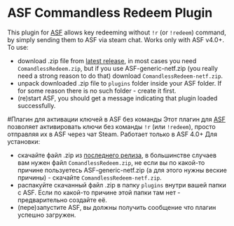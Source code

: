 # ASF Commandless Redeem Plugin
This plugin for [ASF](https://github.com/JustArchiNET/ArchiSteamFarm/) allows key redeeming without `!r` (or `!redeem`) command, by simply sending them to ASF via steam chat. Works only with ASF v4.0+.
To use:
- download .zip file from [latest release](https://github.com/Ryzhehvost/Commandless-Redeem/releases/latest), in most cases you need `ComandlessRedeem.zip`, but if you use ASF-generic-netf.zip (you really need a strong reason to do that) download `ComandlessRedeem-netf.zip`.
- unpack downloaded .zip file to `plugins` folder inside your ASF folder. If for some reason there is no such folder - create it first.
- (re)start ASF, you should get a message indicating that plugin loaded successfully. 


#Плагин для активации ключей в ASF без команды
Этот плагин для [ASF](https://github.com/JustArchiNET/ArchiSteamFarm/) позволяет активировать ключи без команды `!r` (или `!redeem`), просто отправляя их в ASF через чат Steam. Работает только в ASF 4.0+
Для установки:
- скачайте файл .zip из [последнего релиза](https://github.com/Ryzhehvost/Commandless-Redeem/releases/latest), в большинстве случаев вам нужен файл `ComandlessRedeem.zip`, не если вы по какой-то причине пользуетесь ASF-generic-netf.zip (а для этого нужны веские причины) - скачайте `ComandlessRedeem-netf.zip`.
- распакуйте скачанный файл .zip в папку `plugins` внутри вашей папки с ASF. Если по какой-то причине этой папки там нет - предварительно создайте её.
- (пере)запустите ASF, вы должны получить сообщение что плагин успешно загружен. 

